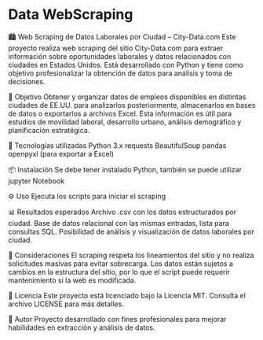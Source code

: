 # Data WebScraping

🏙️ Web Scraping de Datos Laborales por Ciudad – City-Data.com
Este proyecto realiza web scraping del sitio City-Data.com para extraer información sobre oportunidades laborales y datos relacionados con ciudades en Estados Unidos. Está desarrollado con Python y tiene como objetivo profesionalizar la obtención de datos para análisis y toma de decisiones.

📌 Objetivo
Obtener y organizar datos de empleos disponibles en distintas ciudades de EE.UU. para analizarlos posteriormente, almacenarlos en bases de datos o exportarlos a archivos Excel. Esta información es útil para estudios de movilidad laboral, desarrollo urbano, análisis demográfico y planificación estratégica.

🧰 Tecnologías utilizadas
Python 3.x
requests
BeautifulSoup
pandas
openpyxl (para exportar a Excel)

📦 Instalación
Se debe tener instalado Python, también se puede utilizar jupyter Notebook


⚙️ Uso
Ejecuta los scripts para iniciar el scraping


📊 Resultados esperados
Archivo .csv con los datos estructurados por ciudad.
Base de datos relacional con las mismas entradas, lista para consultas SQL.
Posibilidad de análisis y visualización de datos laborales por ciudad.


🧠 Consideraciones
El scraping respeta los lineamientos del sitio y no realiza solicitudes masivas para evitar sobrecarga.
Los datos están sujetos a cambios en la estructura del sitio, por lo que el script puede requerir mantenimiento si la web es modificada.


📄 Licencia
Este proyecto está licenciado bajo la Licencia MIT. Consulta el archivo LICENSE para más detalles.


👤 Autor
Proyecto desarrollado con fines profesionales para mejorar habilidades en extracción y análisis de datos.

